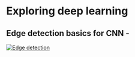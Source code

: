 # Exploring deep learning

## Edge detection basics for CNN -

[![Edge detection](https://img.shields.io/badge/render-nbviewer-orange.svg)](https://nbviewer.jupyter.org/github/c17hawke/Exploring_deep_learning/blob/master/edge%20detection%20basics/demo_codes_for_edge_detection.ipynb)
